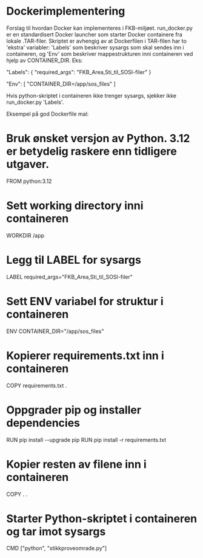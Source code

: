 # Dockerimplementering

Forslag til hvordan Docker kan implementeres i FKB-miljøet. run_docker.py er en standardisert Docker launcher som starter Docker containere fra lokale .TAR-filer. Skriptet er avhengig av at Dockerfilen i TAR-filen har to 'ekstra' variabler: 'Labels' som beskriver sysargs som skal sendes inn i containeren, og 'Env' som beskriver mappestrukturen inni containeren ved hjelp av CONTAINER_DIR. Eks:

"Labels": {
                "required_args": "FKB_Area,Sti_til_SOSI-filer"
            }


"Env": [
                  "CONTAINER_DIR=/app/sos_files"
            ]

Hvis python-skriptet i containeren ikke trenger sysargs, sjekker ikke run_docker.py 'Labels'. 

Eksempel på god Dockerfile mal:

# Bruk ønsket versjon av Python. 3.12 er betydelig raskere enn tidligere utgaver.
FROM python:3.12

# Sett working directory inni containeren
WORKDIR /app

# Legg til LABEL for sysargs
LABEL required_args="FKB_Area,Sti_til_SOSI-filer"

# Sett ENV variabel for struktur i containeren
ENV CONTAINER_DIR="/app/sos_files"

# Kopierer requirements.txt inn i containeren
COPY requirements.txt .

# Oppgrader pip og installer dependencies
RUN pip install --upgrade pip
RUN pip install -r requirements.txt

# Kopier resten av filene inn i containeren
COPY . .

# Starter Python-skriptet i containeren og tar imot sysargs
CMD ["python", "stikkproveomrade.py"]

